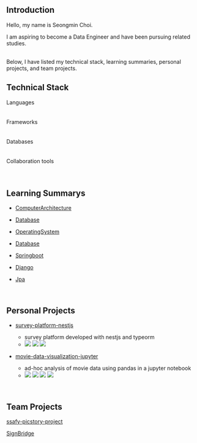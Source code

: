 <h2><div> Introduction </div></h3>

<div>
Hello, my name is Seongmin Choi. <br>

I am aspiring to become a Data Engineer and have been pursuing related studies. 
</div>
<br>
Below, I have listed my technical stack, learning summaries, personal projects, and team projects. 
<h2><div> Technical Stack</div></h2>
  <div>
    <div>
        <div>
            <div>
              Languages
            </div>
             <img
              key=283876.31851924106
              style = "margin: 5px 5px;"
              src=https://img.shields.io/badge/java-b07219?style=flat&logo=java&logoColor=white
              alt=""
            /> <img
              key=866965.3981998923
              style = "margin: 5px 5px;"
              src=https://img.shields.io/badge/python-3581ba?style=flat&logo=python&logoColor=white
              alt=""
            />
        </div>
        <br>
        <div>
            <div>
                Frameworks
            </div>
            <img
              key=893828.5052125546
              style = "margin: 5px 5px;"
              src=https://img.shields.io/badge/springboot-6DB33F?style=flat&logo=springboot&logoColor=white
              alt=""
            /> <img
              key=112977.92737826108
              style = "margin: 5px 5px;"
              src=https://img.shields.io/badge/django-092E20?style=flat&logo=django&logoColor=white
              alt=""
            />
        </div>
        <br>
        <div>
            <div>
                Databases
            </div>
            <img
              key=321344.6086252308
              style = "margin: 5px 5px;"
              src=https://img.shields.io/badge/redis-DC382D?style=flat&logo=redis&logoColor=white
              alt=""
            /> <img
              key=63850.49822804865
              style = "margin: 5px 5px;"
              src=https://img.shields.io/badge/mariadb-003545?style=flat&logo=mariadb&logoColor=white
              alt=""
            /> <img
              key=523461.6249694807
              style = "margin: 5px 5px;"
              src=https://img.shields.io/badge/mysql-4479A1?style=flat&logo=mysql&logoColor=white
              alt=""
            />
            <img
              key=283876.31851924106
              style = "margin: 5px 5px;"
              src=https://img.shields.io/badge/postgresql-12D289?style=flat&logo=postgresql&logoColor=white
              alt=""
            />
        </div>
        <br>
        <div>
            <div>
                Collaboration tools
            </div>
            <img
              key=476389.1611351678
              style = "margin: 5px 5px;"
              src=https://img.shields.io/badge/git-F05032?style=flat&logo=git&logoColor=white
              alt=""
            />
            <img
              key=476389.1611351678
              style = "margin: 5px 5px;"
              src=https://img.shields.io/badge/jira-2196F3?style=flat&logo=jira&logoColor=white
              alt=""
            />
            <img
              key=476389.1611351678
              style = "margin: 5px 5px;"
              src=https://img.shields.io/badge/notion-000000?style=flat&logo=notion&logoColor=white
              alt=""
            />
        </div>
      </div>	
  </div>
</div>
<br>

<h2><div> Learning Summarys </div></h2>
<ul> 
  
  <li> 
    <p><a href="https://github.com/et2468/Note-Programming/tree/master/Note-ComputerArchitecture">ComputerArchitecture</a></p>
  </li>
  <li> 
    <p><a href="Note-Programming/tree/master/Note-Database">Database</a></p>
  </li>
  <li> 
    <p><a href="Note-Programming/tree/master/Note-OperatingSystem">OperatingSystem</a></p>
  </li>
  <li> 
    <p><a href="Note-Programming/tree/master/Note-Network">Database</a></p>
  </li>

  <li> 
    <p><a href="Note-Programming/tree/master/Note-Springboot">Springboot</a></p>
  </li>
  <li> 
    <p><a href="Note-Programming/tree/master/Note-Django">Django</a></p>
  </li>
  <li> 
    <p><a href="Note-Programming/tree/master/Note-JPA">Jpa</a></p>
  </li>
  
</ul>

<br>
<h2><div> Personal Projects </div></h2>
<ul> 
    <li> 
      <p><a href="https://github.com/et2468/survey-platform-nestjs">survey-platform-nestjs</a></p>
      <ul>
        <li>survey platform developed with nestjs and typeorm</li>
        <li>
          <img src="https://img.shields.io/badge/nestjs-ffead8?style=flat"/>
          <img src="https://img.shields.io/badge/typeorm-ffead8?style=flat"/>
          <img src="https://img.shields.io/badge/postgresql-ffead8?style=flat"/>
        </li>
      </ul>
    </li>
    <li>
      <p><a href="https://github.com/et2468/movie-data-visualization-jupyter">movie-data-visualization-jupyter</a></p>
      <ul>
        <li>ad-hoc analysis of movie data using pandas in a jupyter notebook</li>
        <li>
          <img src="https://img.shields.io/badge/jupyter-ffead8?style=flat"/>
          <img src="https://img.shields.io/badge/pandas-ffead8?style=flat"/>
          <img src="https://img.shields.io/badge/matplotlib-ffead8?style=flat"/>
          <img src="https://img.shields.io/badge/seaborn-ffead8?style=flat"/>
        </li>
      </ul>
    </li>
</ul>

<br>

<h2><div> Team Projects </div></h2>
<p><a href="https://github.com/ssafy-picstory-project">ssafy-picstory-project</a></p>
<p><a href="https://github.com/SignBridge">SignBridge</a></p>
